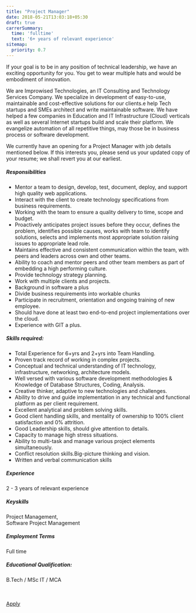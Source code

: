 ```yaml
---
title: "Project Manager"
date: 2018-05-21T13:03:18+05:30
draft: true
carrerSummary:
  time: 'fulltime'
  text: '6+ years of relevant experience'
sitemap:
  priority: 0.7
---
```


<div class="col-md-8 col-sm-12">
  <p>
    If your goal is to be in any position of technical leadership, we have an exciting opportunity for you. You get to wear multiple hats and would be embodiment of innovation.
  </p>
  <p>
    We are Improwised Technologies, an IT Consulting and Technology Services Company. We specialize in development of easy-to-use, maintainable and cost-effective solutions for our clients.e help Tech startups and SMEs architect and write maintainable software. We have helped a few companies in Education and IT Infrastructure (Cloud) verticals as well as several Internet startups build and scale their platform. We evangelize automation of all repetitive things, may those be in business process or software development.
  </p>
  <p>
    We currently have an opening for a Project Manager with job details mentioned below. If this interests you, please send us your updated copy of your resume; we shall revert you at our earliest.
  </p>
  <div class="text-block">
    <h5>Responsibilities</h5>
    <ul class="bullets">
      <li>Mentor a team to design, develop, test, document, deploy, and support high quality web applications.</li>
      <li>Interact with the client to create technology specifications from business requirements.</li>
      <li>Working with the team to ensure a quality delivery to time, scope and budget.</li>
      <li>Proactively anticipates project issues before they occur, defines the problem, identifies possible causes, works with team to identify solutions, selects and implements most appropriate solution raising issues to appropriate lead role.</li>
      <li>Maintains effective and consistent communication within the team, with peers and leaders across own and other teams.</li>
      <li>Ability to coach and mentor peers and other team members as part of embedding a high performing culture.</li>
      <li>Provide technology strategy planning.</li>
      <li>Work with multiple clients and projects.</li>
      <li>Background in software a plus</li>
      <li>Divide business requirements into workable chunks</li>
      <li>Participate in recruitment, orientation and ongoing training of new employee.</li>
      <li>Should have done at least two end-to-end project implementations over the cloud. </li>
      <li>Experience with GIT a plus.</li>
    </ul>
  </div>
  <div class="text-block">
    <h5>Skills required:</h5>
    <ul class="bullets">
      <li> Total Experience for 6+yrs and 2+yrs into Team Handling.</li>
      <li> Proven track record of working in complex projects.</li>
      <li> Conceptual and technical understanding of IT technology, infrastructure, networking, architecture models.</li>
      <li> Well versed with various software development methodologies & Knowledge of Database Structures, Coding, Analysis.</li>
      <li> Creative thinker, adaptive to new technologies and challenges.</li>
      <li> Ability to drive and guide implementation in any technical and functional platform as per client requirement.</li>
      <li> Excellent analytical and problem solving skills.</li>
      <li> Good client handling skills, and mentality of ownership to 100% client satisfaction and 0% attrition.</li>
      <li> Good Leadership skills, should give attention to details.</li>
      <li> Capacity to manage high stress situations.</li>
      <li> Ability to multi-task and manage various project elements simultaneously.</li>
      <li> Conflict resolution skills.Big-picture thinking and vision.</li>
      <li>  Written and verbal communication skills</li>
    </ul>
  </div>
</div>
<div class="col-md-offset-1 col-md-3 col-sm-12">
  <div class="text-block">
    <h5>Experience</h5>
    <p>
      2 - 3 years of relevant experience
    </p>
  </div>
  <div class="text-block">
    <h5>Keyskills</h5>
    <p>
      Project Management,<br>
      Software Project Management
    </p>
  </div>
  <div class="text-block">
    <h5>Employment Terms</h5>
    <p>
      Full time
    </p>
  </div>
  <div class="text-block">
    <h5>Educational Qualification:</h5>
    <p>
      B.Tech / MSc IT / MCA
    </p>
  </div>
</div>
<div class="col-lg-12">
  <br><br>
  <div class="text-block">
    <a class="btn btn--primary type--uppercase" target="_blank" rel="noopener" href="mailto:careers@improwised.com?subject=Apply for project manager">
    <span class="btn__text">
      Apply
    </span>
    </a>
  </div>
</div>

